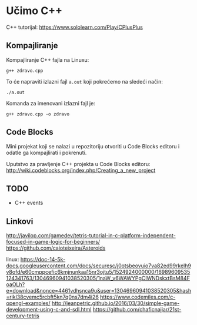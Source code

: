 # Učimo C++

C++ tutorijal:
https://www.sololearn.com/Play/CPlusPlus

## Kompajliranje

Kompajliranje C++ fajla na Linuxu:

```
g++ zdravo.cpp
```

To će napraviti izlazni fajl `a.out` koji pokrećemo na sledeći način:

```
./a.out
```

Komanda za imenovani izlazni fajl je:

```
g++ zdravo.cpp -o zdravo
```

## Code Blocks

Mini projekat koji se nalazi u repozitoriju otvoriti u Code Blocks editoru i odatle ga kompajlirati i pokrenuti.

Uputstvo za pravljenje C++ projekta u Code Blocks editoru:
http://wiki.codeblocks.org/index.php/Creating_a_new_project

## TODO

- C++ events

## Linkovi

http://javilop.com/gamedev/tetris-tutorial-in-c-platform-independent-focused-in-game-logic-for-beginners/
https://github.com/caioteixeira/Asteroids

linux:
https://doc-14-5k-docs.googleusercontent.com/docs/securesc/j0otsbeovuio7va82ed99rkelh9v8ofd/e60cmppcefic6kmjnunkaa15nr3ojtu5/1524924000000/16989609535124341763/13046960941038520305/1naW_v6WAWYPgCIWNDskxtBsM84FoaOLh?e=download&nonce=4461vdhsnca9u&user=13046960941038520305&hash=rikl38cvemc5rcbft5kn7q0ns7dm4i26
https://www.codemiles.com/c-opengl-examples/
http://jeanpetric.github.io/2016/03/30/simple-game-development-using-c-and-sdl.html
https://github.com/chaficnajjar/21st-century-tetris